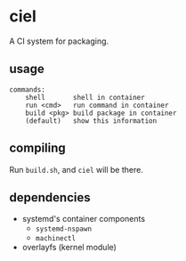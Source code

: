 # ciel
A CI system for packaging.

## usage
```
commands:
	shell       shell in container
	run <cmd>   run command in container
	build <pkg> build package in container
	(default)   show this information
```

## compiling
Run `build.sh`, and `ciel` will be there.

## dependencies
- systemd's container components
  - `systemd-nspawn`
  - `machinectl`
- overlayfs (kernel module)
